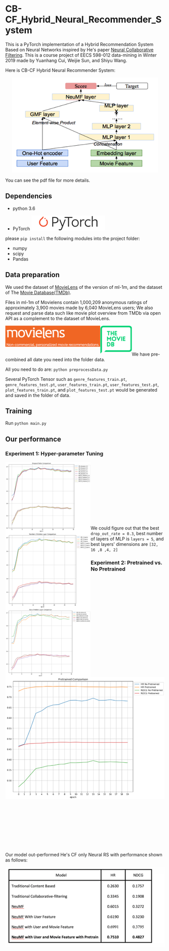 # CB-CF_Hybrid_Neural_Recommender_System
This is a PyTorch implementation of a  Hybrid Recommendation System Based on Neural Networks inspired by He's paper [Neural Collaborative Filtering](https://arxiv.org/abs/1708.05031). This is a course project of EECS 598-012 data-mining in Winter 2019 made by Yuanhang Cui, Weijie Sun, and Shiyu Wang.

Here is CB-CF Hybrid Neural Recommender System:

<p align="center">
<img width="460" height="300" src="https://github.com/rengongzhizang/CB-CF_Hybrid_Neural_Recommender_System/blob/master/images/model.png">
</p>

You can see the pdf file for more details.

## Dependencies
* python 3.6

* PyTorch
![PyTorch](https://github.com/rengongzhizang/CB-CF_Hybrid_Neural_Recommender_System/blob/master/images/pytorch.png)

please `pip install` the following modules into the project folder:
* numpy
* scipy
* Pandas


## Data preparation
We used the dataset of [MovieLens](https://grouplens.org/datasets/movielens/1m/) of the version of ml-1m,  and the dataset of The [Movie Database(TMDb)](https://www.themoviedb.org).

Files in ml-1m of Movielens contain 1,000,209 anonymous ratings of approximately 3,900 movies made by 6,040 MovieLens users; We also request and parse data such like movie plot overview from TMDb via open API as a complement to the dataset of MovieLens. 

<p>
<img width="300" src="https://github.com/rengongzhizang/CB-CF_Hybrid_Neural_Recommender_System/blob/master/images/movielens.png" align="left">
<img width="100" src="https://github.com/rengongzhizang/CB-CF_Hybrid_Neural_Recommender_System/blob/master/images/tmdb.png" align="left">
</p>   
<br />
<br />
<br />
<br />

We have pre-combined all date you need into the folder data.

All you need to do are: `python preprocessData.py`

Several PyTorch Tensor such as `genre_features_train.pt`, `genre_features_test.pt`, `user_features_train.pt`, `user_features_test.pt`, `plot_features_train.pt`, and `plot_features_test.pt` would be generated and saved in the folder of data.

## Training
Run `python main.py`

## Our performance

### Experiment 1: Hyper-parameter Tuning

<p>
<img width="270" src="https://github.com/rengongzhizang/CB-CF_Hybrid_Neural_Recommender_System/blob/master/images/Picture1.png" align="left">
<img width="270" src="https://github.com/rengongzhizang/CB-CF_Hybrid_Neural_Recommender_System/blob/master/images/Picture2.png" align="left">
<img width="270" src="https://github.com/rengongzhizang/CB-CF_Hybrid_Neural_Recommender_System/blob/master/images/Picture3.png" align="left">
</p> <br /><br /><br /><br /><br /><br />
<br /><br /><br /><br /><br />

We could figure out that the best `drop_out_rate = 0.3`, best number of layers of MLP is `layers = 5`, and best layers' dimensions are `[32, 16 ,8 ,4, 2]`

### Experiment 2: Pretrained vs. No Pretrained

<p align="center">
<img width="820" src="https://github.com/rengongzhizang/CB-CF_Hybrid_Neural_Recommender_System/blob/master/images/Picture4.png">
</p><br /><br /><br /><br /><br /><br /> <br /><br />


Our model out-performed He's CF only Neural RS with performance shown as follows:

![Performance](https://github.com/rengongzhizang/CB-CF_Hybrid_Neural_Recommender_System/blob/master/images/performance.png)

